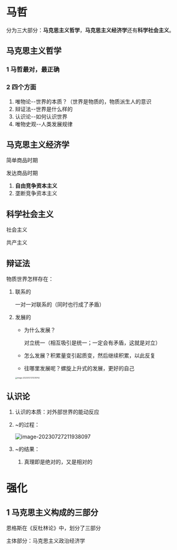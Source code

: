 # 马哲

分为三大部分：**马克思主义哲学**，**马克思主义经济学**还有**科学社会主义**。

## 马克思主义哲学

### 1 马哲最对，最正确

### 2 四个方面

1. 唯物论--世界的本质？（世界是物质的，物质派生人的意识
2. 辩证法--世界是什么样的
3. 认识论--如何认识世界
4. 唯物史观--人类发展规律

## 马克思主义经济学

简单商品时期

发达商品时期

1. **自由竞争资本主义**
2. 垄断竞争资本主义

## 科学社会主义

社会主义

共产主义



## 辩证法

物质世界怎样存在：

1. 联系的

   一对一对联系的（同时也行成了矛盾）

2. 发展的  

   - 为什么发展？

     对立统一（相互吸引是统一；一定会有矛盾，这就是对立）

   - 怎么发展？积累量变引起质变，然后继续积累，以此反复

   -  往哪里发展呢？螺旋上升式的发展，更好的自己

     <img src="https://taufik.oss-cn-beijing.aliyuncs.com/img/image-20230727211210742.png" alt="image-20230727211210742" style="zoom:33%;" />

## 认识论 

1. 认识的本质：对外部世界的能动反应

2. ~的过程：

   ![image-20230727211938097](https://taufik.oss-cn-beijing.aliyuncs.com/img/image-20230727211938097.png)

3. ~的结果：

   1. 真理即是绝对的，又是相对的



# 强化

## 1 马克思主义构成的三部分

恩格斯在《反杜林论》中，划分了三部分

主体部分：马克思主义政治经济学



